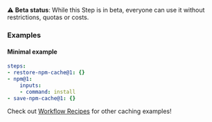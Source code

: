 ⚠️ **Beta status**: While this Step is in beta, everyone can use it without restrictions, quotas or costs.

### Examples

#### Minimal example
```yaml
steps:
- restore-npm-cache@1: {}
- npm@1:
    inputs:
    - command: install
- save-npm-cache@1: {}
```

Check out [Workflow Recipes](https://github.com/bitrise-io/workflow-recipes#-key-based-caching-beta) for other caching examples!
